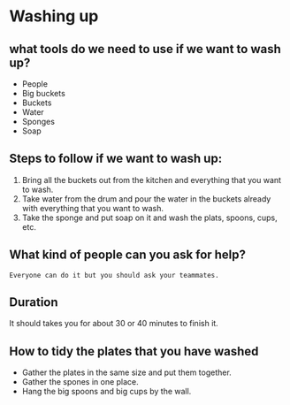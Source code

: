 # Washing up

## what tools do we need to use if we want to wash up?
- People
- Big buckets
- Buckets
- Water
- Sponges
- Soap

## Steps to follow if we want to wash up:
   1. Bring all the buckets out from the kitchen and everything that you want to wash.
   1. Take water from the drum and pour the water in the buckets already with everything that you want to wash.
   1. Take the sponge and put soap on it and wash the plats, spoons, cups, etc.

## What kind of people can you ask for help?
    Everyone can do it but you should ask your teammates.

## Duration
  It should takes you for about 30 or 40 minutes to finish it.

## How to tidy the plates that you have washed
  
 - Gather the plates in the same size and put them together.
  - Gather the spones in one place.
  - Hang the big spoons and big cups by the wall.